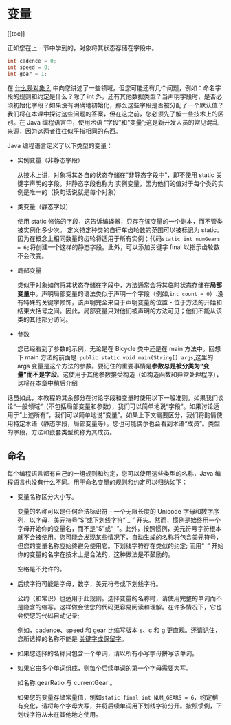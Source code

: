# 变量
[[toc]]

正如您在上一节中学到的，对象将其状态存储在字段中。

```java
int cadence = 0;
int speed = 0;
int gear = 1;
```

在 [什么是对象？](../concepts/obgect.md) 中向您讲述了一些领域，但您可能还有几个问题，例如：命名字段的规则和约定是什么？除了 int 外，还有其他数据类型？当声明字段时，是否必须初始化字段？如果没有明确地初始化，那么这些字段是否被分配了一个默认值？我们将在本课中探讨这些问题的答案，但在这之前，您必须先了解一些技术上的区别。在 Java 编程语言中，使用术语 “字段”和“变量”;这是新开发人员的常见混乱来源，因为这两者往往似乎指相同的东西。

Java 编程语言定义了以下类型的变量：

* 实例变量（非静态字段）

    从技术上讲，对象将其各自的状态存储在“非静态字段中”，即不使用 static 关键字声明的字段。非静态字段也称为 实例变量，因为他们的值对于每个类的实例是唯一的（换句话说就是每个对象）
* 类变量（静态字段）

    使用 static 修饰的字段，这告诉编译器，只存在该变量的一个副本，而不管类被实例化多少次。
    定义特定种类的自行车齿轮数的范围可以被标记为 static。因为在概念上相同数量的齿轮将适用于所有实例；代码`static int numGears = 6;`将创建一个这样的静态字段。此外，可以添加关键字 final 以指示齿轮数不会改变。

* 局部变量

    类似于对象如何将其状态存储在字段中，方法通常会将其临时状态存储在**局部变量**中。声明局部变量的语法类似于声明一个字段（例如,`int count = 0`）.没有特殊的关键字修饰，该声明完全来自于声明变量的位置 - 位于方法的开始和结束大括号之间。因此，局部变量只对他们被声明的方法可见；他们不能从该类的其他部分访问。

* 参数

    您已经看到了参数的示例，无论是在 Bicycle 类中还是在 main 方法中。回想下 main 方法的前面是` public static void main(String[] args`,这里的 args 变量是这个方法的参数。要记住的重要事情是**参数总是被分类为“变量”而不是字段**。这使用于其他参数接受构造（如构造函数和异常处理程序），这将在本章中稍后介绍


话虽如此，本教程的其余部分在讨论字段和变量时使用以下一般准则。如果我们谈论“一般领域”（不包括局部变量和参数），我们可以简单地说“字段”。如果讨论适用于“上述所有”，我们可以简单地说“变量”。如果上下文需要区分，我们将酌情使用特定术语（静态字段，局部变量等）。您也可能偶尔也会看到术语“成员”。类型的字段，方法和嵌套类型统称为其成员。

## 命名

每个编程语言都有自己的一组规则和约定，您可以使用这些类型的名称，Java 编程语言也没有什么不同。用于命名变量的规则和约定可以归纳如下：

* 变量名称区分大小写。

    变量的名称可以是任何合法标识符 - 一个无限长度的 Unicode 字母和数字序列，以字母，美元符号“$”或下划线字符“`_`” 开头。然而，惯例是始终用一个字母开始你的变量名，而不是“$”或“`_`”。此外，按照惯例，美元符号字符根本就不会被使用。您可能会发现某些情况下，自动生成的名称将包含美元符号，但您的变量名称应始终避免使用它。下划线字符存在类似的约定; 而用“`_`” 开始你的变量的名字在技术上是合法的，这种做法是不鼓励的。

    空格是不允许的。

* 后续字符可能是字母，数字，美元符号或下划线字符。

    公约（和常识）也适用于此规则。选择变量的名称时，请使用完整的单词而不是隐含的缩写。这样做会使您的代码更容易阅读和理解。在许多情况下，它也会使您的代码自动记录;

    例如，cadence、speed 和 gear 比缩写版本 s、c 和 g 更直观。还请记住，您所选择的名称不能是 [关键字或保留字](http://docs.oracle.com/javase/tutorial/java/nutsandbolts/_keywords.html)。

* 如果您选择的名称只包含一个单词，请以所有小写字母拼写该单词。

* 如果它由多个单词组成，则每个后续单词的第一个字母需要大写。

    如名称 gearRatio 与 currentGear 。

    如果您的变量存储常量值，例如`static final int NUM_GEARS = 6`，约定稍有​​变化，请将每个字母大写，并将后续单词用下划线字符分开。按照惯例，下划线字符从未在其他地方使用。
